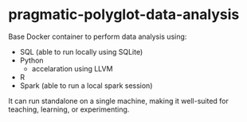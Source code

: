 # pragmatic-polyglot-data-analysis

Base Docker container to perform data analysis using:
- SQL (able to run locally using SQLite)
- Python
  * accelaration using LLVM
- R
- Spark (able to run a local spark session)

It can run standalone on a single machine, making it well-suited for teaching, learning, or experimenting.
